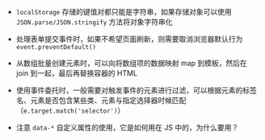 
* `localStorage` 存储的键值对都只能是字符串，如果存储对象可以使用 `JSON.parse/JSON.stringify` 方法将对象字符串化

* 处理表单提交事件时，如果不希望页面刷新，则需要取消浏览器默认行为 `event.preventDefault()`

* 从数组批量创建元素时，可以向将数组项的数据映射 map 到模板，然后在 join 到一起，最后再替换容器的 HTML

* 使用事件委托时，一般需要对触发事件的元素进行过滤，可以根据元素的标签名、元素是否包含某些类、元素与指定选择器时候匹配（`e.target.match('selector')`）

* 注意 `data-*` 自定义属性的使用，它是如何用在 JS 中的，为什么要用？